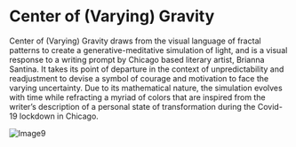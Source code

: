 # Center of (Varying) Gravity
Center of (Varying) Gravity draws from the visual language of fractal patterns to create a generative-meditative simulation of light, and is a visual response to a writing prompt by Chicago based literary artist, Brianna Santina. It takes its point of departure in the context of unpredictability and readjustment to devise a symbol of courage and motivation to face the varying uncertainty. Due to its mathematical nature, the simulation evolves with time while refracting a myriad of colors that are inspired from the writer’s description of a personal state of transformation during the Covid-19 lockdown in Chicago.

![Image9](https://user-images.githubusercontent.com/4178424/147966102-3d92a4c7-3a75-43fc-9adb-8ad9374264bc.png)

